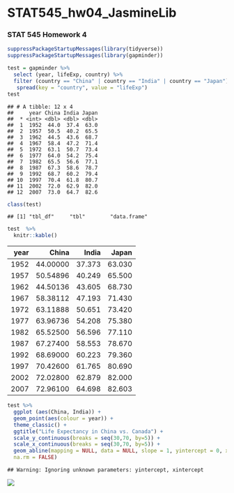 STAT545\_hw04\_JasmineLib
================

### STAT 545 Homework 4

``` r
suppressPackageStartupMessages(library(tidyverse)) 
suppressPackageStartupMessages(library(gapminder))
```

``` r
test = gapminder %>% 
  select (year, lifeExp, country) %>% 
  filter (country == "China" | country == "India" | country == "Japan") %>% 
   spread(key = "country", value = "lifeExp")
test
```

    ## # A tibble: 12 x 4
    ##     year China India Japan
    ##  * <int> <dbl> <dbl> <dbl>
    ##  1  1952  44.0  37.4  63.0
    ##  2  1957  50.5  40.2  65.5
    ##  3  1962  44.5  43.6  68.7
    ##  4  1967  58.4  47.2  71.4
    ##  5  1972  63.1  50.7  73.4
    ##  6  1977  64.0  54.2  75.4
    ##  7  1982  65.5  56.6  77.1
    ##  8  1987  67.3  58.6  78.7
    ##  9  1992  68.7  60.2  79.4
    ## 10  1997  70.4  61.8  80.7
    ## 11  2002  72.0  62.9  82.0
    ## 12  2007  73.0  64.7  82.6

``` r
class(test)
```

    ## [1] "tbl_df"     "tbl"        "data.frame"

``` r
test  %>% 
  knitr::kable()
```

|  year|     China|   India|   Japan|
|-----:|---------:|-------:|-------:|
|  1952|  44.00000|  37.373|  63.030|
|  1957|  50.54896|  40.249|  65.500|
|  1962|  44.50136|  43.605|  68.730|
|  1967|  58.38112|  47.193|  71.430|
|  1972|  63.11888|  50.651|  73.420|
|  1977|  63.96736|  54.208|  75.380|
|  1982|  65.52500|  56.596|  77.110|
|  1987|  67.27400|  58.553|  78.670|
|  1992|  68.69000|  60.223|  79.360|
|  1997|  70.42600|  61.765|  80.690|
|  2002|  72.02800|  62.879|  82.000|
|  2007|  72.96100|  64.698|  82.603|

``` r
test %>%
  ggplot (aes(China, India)) + 
  geom_point(aes(colour = year)) + 
  theme_classic() +
  ggtitle("Life Expectancy in China vs. Canada") +
  scale_y_continuous(breaks = seq(30,70, by=5)) +
  scale_x_continuous(breaks = seq(30,70, by=5)) +
  geom_abline(mapping = NULL, data = NULL, slope = 1, yintercept = 0, xintercept = 0,
  na.rm = FALSE)
```

    ## Warning: Ignoring unknown parameters: yintercept, xintercept

![](STAT545_hw04_JasmineLib_files/figure-markdown_github/unnamed-chunk-2-1.png)

